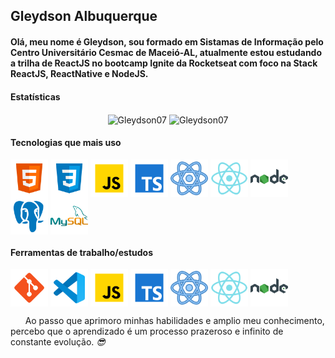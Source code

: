 
## Gleydson Albuquerque


#### Olá, meu nome é Gleydson, sou formado em Sistamas de Informação pelo Centro Universitário Cesmac de Maceió-AL, atualmente estou estudando a trilha de ReactJS no bootcamp Ignite da Rocketseat com foco na Stack ReactJS, ReactNative e NodeJS.

#### Estatísticas
<div align="center">
 <img src="https://github-readme-stats.vercel.app/api?username=Gleydson07&count_private=true&show_icons=true" alt="Gleydson07" width="450" align="center"/>
 <img src="https://github-readme-stats.vercel.app/api/top-langs/?username=Gleydson07&&langs_count=8&layout=compact" alt="Gleydson07" height="178" align="center"/>
</div>


#### Tecnologias que mais uso
<div align="left">
 <img src="./assets/html-5.svg" width="60px" align="center">
  <img src="./assets/css3.svg" width="60px" align="center">
  <img src="./assets/javascript.svg" width="60px" align="center">
  <img src="./assets/typescript.svg" width="60px" align="center">
  <img src="./assets/react.svg" width="60px" align="center">
  <img src="./assets/reactnative.svg" width="60px" align="center">
  <img src="./assets/nodejs.svg" width="60px" align="center">
  <img src="./assets/postgreesql.svg" width="60px" align="center">
  <img src="./assets/logo-mysql.svg" width="60px" align="center">
</div>

#### Ferramentas de trabalho/estudos
<div align="left">
 <img src="./assets/git.svg" width="60px" align="center">
  <img src="./assets/vscode.svg" width="60px" align="center">
  <img src="./assets/javascript.svg" width="60px" align="center">
  <img src="./assets/typescript.svg" width="60px" align="center">
  <img src="./assets/react.svg" width="60px" align="center">
  <img src="./assets/reactnative.svg" width="60px" align="center">
  <img src="./assets/nodejs.svg" width="60px" align="center">
</div>
<!--
### Nível de conhecimento :sunglasses:
<img src="https://img.shields.io/static/v1?label=php&message=8.50&color=blue&style=for-the-badge"/> <img src="https://img.shields.io/static/v1?label=java&message=8.50&color=blue&style=for-the-badge"/> <img src="https://img.shields.io/static/v1?label=sql&message=8.50&color=blue&style=for-the-badge"/> 
<img src="https://img.shields.io/static/v1?label=HTML&message=8.00&color=blue&style=for-the-badge"/> <br>
<img src="https://img.shields.io/static/v1?label=css&message=7.50&color=yellow&style=for-the-badge"/> 
<img src="https://img.shields.io/static/v1?label=javascript&message=7.00&color=yellow&style=for-the-badge"/> 

<!--
### Estudando :mortar_board: 
<img src="https://img.shields.io/static/v1?label=react&message=7.50&color=yellow&style=for-the-badge"/> <img src="https://img.shields.io/static/v1?label=typescript&message=7.50&color=yellow&style=for-the-badge"/> <br>
<img src="https://img.shields.io/static/v1?label=HTML&message=8.00&color=blue&style=for-the-badge"/>
<img src="https://img.shields.io/static/v1?label=css&message=7.50&color=yellow&style=for-the-badge"/> 
<img src="https://img.shields.io/static/v1?label=javascript&message=7.00&color=yellow&style=for-the-badge"/> 
-->

<!--
### Pretendo estudar :rocket: 
<img src="https://img.shields.io/static/v1?label=NODEJS&message=5.00&color=yellow&style=for-the-badge"/> <img src="https://img.shields.io/static/v1?label=react native&message=0.00&color=red&style=for-the-badge"/>
-->

<!--
<h3>Contato</h3>
 [ <img src="https://lh3.googleusercontent.com/EViPU9FCAUhSgZR7hnFJRlSL4gkhL_ye0n4VldsEZA_yUlslnHk-3BgQKXnArQzb14OO" height="25px"/>](https://app.rocketseat.com.br/me/gleydson-albuquerque-07782) :link:  &nbsp; &nbsp;&nbsp;  [ <img src="https://upload.wikimedia.org/wikipedia/commons/thumb/0/01/LinkedIn_Logo.svg/1280px-LinkedIn_Logo.svg.png" height="25px"/>](https://www.linkedin.com/in/gleydson07/) :link:  &nbsp; &nbsp;&nbsp; [ <img src="https://logodownload.org/wp-content/uploads/2018/03/gmail-logo-1-1.png" height="25px"/><span>&nbsp;&nbsp;gassantos.dev@gmail.com</span>](http://www.gmail.com.br) :link: 
 <br> <br>
-->

<blockquot >&nbsp; &nbsp;&nbsp;&nbsp; Ao passo que aprimoro minhas habilidades e amplio meu conhecimento, percebo que o aprendizado é um processo prazeroso e infinito de constante evolução.
  <cite style='text-align: right;'> :sunglasses: </cite>
</blockquot>
